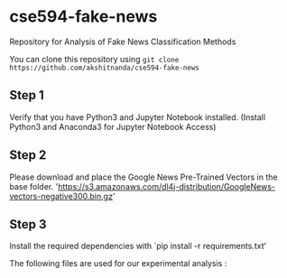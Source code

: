 # cse594-fake-news
Repository for Analysis of Fake News Classification Methods

You can clone this repository using `git clone https://github.com/akshitnanda/cse594-fake-news`

## Step 1
Verify that you have Python3 and Jupyter Notebook installed. (Install Python3 and Anaconda3 for Jupyter Notebook Access)

## Step 2
Please download and place the Google News Pre-Trained Vectors in the base folder.
'https://s3.amazonaws.com/dl4j-distribution/GoogleNews-vectors-negative300.bin.gz'

## Step 3
Install the required dependencies with `pip install -r requirements.txt'

The following files are used for our experimental analysis : 

